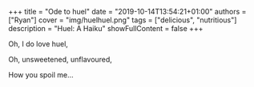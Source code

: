 +++
title = "Ode to huel"
date = "2019-10-14T13:54:21+01:00"
authors = ["Ryan"]
cover = "img/huelhuel.png"
tags = ["delicious", "nutritious"]
description = "Huel: A Haiku"
showFullContent = false
+++

Oh, I do love huel,

Oh, unsweetened, unflavoured,

How you spoil me...

